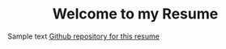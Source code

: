 <h1 align="center"> Welcome to my Resume </h1>
<p> Sample text
<break> 
<a href="https://github.com/hansenbene/Resume">Github repository for this resume </a>
</p>